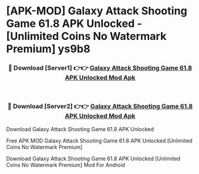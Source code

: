 # [APK-MOD] Galaxy Attack  Shooting Game 61.8 APK Unlocked - [Unlimited Coins No Watermark Premium] ys9b8



<div align="center">
<h3>🔴 Download [Server1] 👉👉 <a href="https://momento.my/?title=Galaxy_Attack__Shooting_Game_61.8_APK_Unlocked">Galaxy Attack  Shooting Game 61.8 APK Unlocked Mod Apk</a></h3><br>

<h3>🔴 Download [Server2] 👉👉 <a href="https://momento.my/?title=Galaxy_Attack__Shooting_Game_61.8_APK_Unlocked">Galaxy Attack  Shooting Game 61.8 APK Unlocked Mod Apk</a></h3>
</div>



Download Galaxy Attack  Shooting Game 61.8 APK Unlocked 

Free APK MOD Galaxy Attack  Shooting Game 61.8 APK Unlocked [Unlimited Coins No Watermark Premium]

Download Galaxy Attack  Shooting Game 61.8 APK Unlocked [Unlimited Coins No Watermark Premium] Mod For Android
